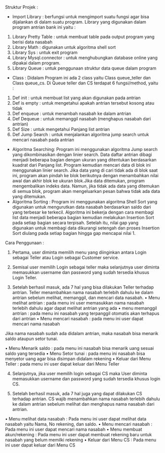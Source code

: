 
Struktur Projek : 
-	Import Library : 
berfungsi untuk mengimport suatu fungsi agar bisa dijalankan di dalam suatu program.
Library yang digunakan dalam program antrian bank ini yaitu :
1.	Library Pretty Table : untuk membuat table pada output program yang berisi data nasabah
2.	Library Math : digunakan untuk algoritma shell sort
3.	Library Sys : untuk exit program
4.	Library Mysql.connector : untuk menghubungkan database online yang dipakai dalam program.
5.	Library Queue : untuk penggunaan struktur data queue dalam program

-	Class : 
Didalam Program ini ada 2 class yaitu Class queue_teller dan Class queue_cs. Di Queue teller dan CS terdapat 6 fungsi/method, yaitu :
1.	Def init : untuk membuat list yang akan digunakan pada antrian
2.	Def is empty : untuk mengetahui apakah antrian tersebut kosong atau tidak
3.	Def enqueue : untuk menambah nasabah ke dalam antrian
4.	Def Dequeue : untuk memanggil nasabah (menghapus nasabah dari antrian)
5.	Def Size : untuk mengetahui Panjang list antrian
6.	Def Jump Search : untuk menjalankan algoritma jump search untuk mencari nasabah pada antrian

-	Algoritma Searching:
Program ini menggunakan algoritma Jump search yang dikombinasikan dengan linier search. Data daftar antrian dibagi menjadi beberapa bagian dengan ukuran yang ditentukan berdasarkan kuadrat dari Panjang list. Program kemudian mencari data di blok ini menggunakan linier search. Jika data yang di cari tidak ada di blok saat ini, program akan pindah ke blok berikutnya dengan menambahkan nilai awal dan akhir blok ke ukuran blok.Jika data ditemukan, program mengembalikan indeks data. Namun, jika tidak ada data yang ditemukan di semua blok, program akan mengeluarkan pesan bahwa tidak ada data yang ditemukan.
-	Algoritma Sorting :
Program ini menggunakan algoritma Shell Sort yang digunakan untuk mengurutkan data nasabah berdasarkan saldo dari yang terbesar ke terkecil. Algoritma ini bekerja dengan cara membagi list data menjadi beberapa bagian kemudian melakukan Insertion Sort pada setiap bagian secara terpisah. Setelah itu, nilai gap yang digunakan untuk membagi data dikurangi setengah dan proses Insertion Sort diulang pada setiap bagian hingga gap mencapai nilai 1.
 
 Cara Penggunaan :
1.	Pertama, user diminta memilih menu yang diinginkan antara Login sebagai Teller atau Login sebagai Customer service.

2.	Semisal user memilih Login sebagai teller maka selanjutnya user diminta memasukkan username dan password yang sudah tersedia khusus Login Teller.

3.	Setelah berhasil masuk, ada 7 hal yang bisa dilakukan Teller terhadap antrian. Teller  menambahkan nama nasabah terlebih dahulu ke dalam antrian sebelum melihat, memanggil, dan mencari data nasabah.
•	Menu melihat antrian : pada menu ini user memasukkan nama nasabah terlebih dahulu agar dapat melihat antrian yang ada
•	menu memanggil antrian : pada menu ini nasabah yang terpanggil otomatis akan terhapus dari antrian
•	Menu mencari nasabah : pada menu ini user dapat mencari nama nasabah

Jika nama nasabah sudah ada didalam antrian, maka nasabah bisa menarik saldo ataupun setor tunai.

•	Menu Menarik saldo : pada menu ini nasabah bisa menarik uang sesuai saldo yang tersedia
•	Menu Setor tunai : pada menu ini nasabah bisa menyetor uang agar bisa disimpan didalam rekening 
•	Keluar dari Menu Teller : pada menu ini user dapat keluar dari Menu Teller
 
4.	Selanjutnya, jika user memilih login sebagai CS maka User diminta memasukkan username dan password yang sudah tersedia khusus login CS.

5.	Setelah berhasil masuk, ada 7 hal juga yang dapat dilakukan CS terhadap antrian. CS wajib menambahkan nama nasabah terlebih dahulu ke dalam antrian sebelum melihat dan menghapus nama nasabah dari antrian.

•	Menu melihat data nasabah : Pada menu ini user dapat melihat data nasabah yaitu Nama, No rekening, dan saldo.
•	Menu mencari nasabah : Pada menu ini user dapat mencari nama nasabah
•	Menu membuat akun/rekening : Pada menu ini user dapat membuat rekening baru untuk nasabah yang belum memilki rekening
•	Keluar dari Menu CS : Pada menu ini user dapat keluar dari Menu CS
